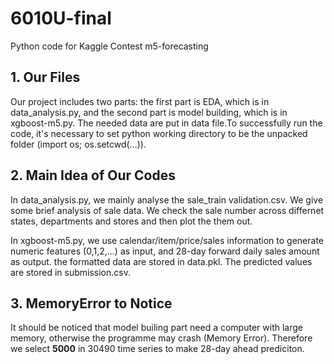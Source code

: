 # 6010U-final
Python code for Kaggle Contest m5-forecasting

## 1. Our Files
Our project includes two parts: the first part is EDA, which is in data_analysis.py, and the second part is model building, which is in xgboost-m5.py. The needed data are put in data file.To successfully run the code, it's necessary to set python working directory to be the unpacked folder (import os; os.setcwd(...)).

## 2. Main Idea of Our Codes
In data_analysis.py, we mainly analyse the sale_train validation.csv. We give some brief analysis of sale data. We check the sale number across differnet states, departments and stores and then plot the them out.

In xgboost-m5.py, we use calendar/item/price/sales information to generate numeric features (0,1,2,...) as input, and 28-day forward daily sales amount as output. the formatted data are stored in data.pkl. The predicted values are stored in submission.csv.

## 3. MemoryError to Notice
It should be noticed that model builing part need a  computer with large memory, otherwise the programme may crash (Memory Error). Therefore we select **5000** in 30490 time series to make 28-day ahead prediciton.
